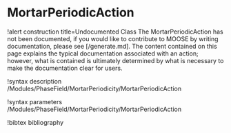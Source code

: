 <!-- MOOSE Documentation Stub: Remove this when content is added. -->

# MortarPeriodicAction

!alert construction title=Undocumented Class
The MortarPeriodicAction has not been documented, if you would like to contribute to MOOSE by writing
documentation, please see [/generate.md]. The content contained on this page explains the typical
documentation associated with an action; however, what is contained is ultimately determined by what
is necessary to make the documentation clear for users.

!syntax description /Modules/PhaseField/MortarPeriodicity/MortarPeriodicAction

!syntax parameters /Modules/PhaseField/MortarPeriodicity/MortarPeriodicAction

!bibtex bibliography
